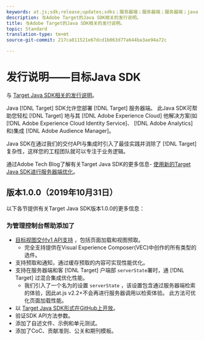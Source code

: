 ```yaml
---
keywords: at.js;sdk;release;updates;sdks；服务器端；服务器端；服务器端；java;java sdk
description: 与Adobe Target的Java SDK相关的发行说明。
title: 与Adobe Target的Java SDK相关的发行说明。
topic: Standard
translation-type: tm+mt
source-git-commit: 217ca811521e67dcd1b063d77a644ba3ae94a72c

---
```



# 发行说明——目标Java SDK

与 [Target Java SDK相关的发行说明](https://github.com/adobe/target-java-sdk)。

Java [!DNL Target] SDK允许您部署 [!DNL Target] 服务器端。 此Java SDK可帮助您轻松 [!DNL Target] 地与其 [!DNL Adobe Experience Cloud] 他解决方案(如 [!DNL Adobe Experience Cloud Identity Service]、 [!DNL Adobe Analytics]和)集成 [!DNL Adobe Audience Manager]。

Java SDK在通过我们的交付API与集成时引入了最佳实践并消除了 [!DNL Target] 复杂性，这样您的工程团队就可以专注于业务逻辑。

通过Adobe Tech Blog了解有关Target Java SDK的更多信息- [使用新的Target Java SDK进行服务器端优化](https://medium.com/adobetech/server-side-optimization-with-the-new-target-java-sdk-421dc418a3f2)。

## 版本1.0.0（2019年10月31日）

以下各节提供有关Target Java SDK版本1.0.0的更多信息：

### 为管理控制台帮助添加了

* [目标视图交付v1 API支持](https://developers.adobetarget.com/api/delivery-api/) ，包括页面加载和视图预取。
   * 完全支持提供在Visual Experience Composer(VEC)中创作的所有类型的选件。
* 支持预取和通知，通过缓存预取的内容可实现性能优化。
* 支持在服务器端和客 [!DNL Target] 户端部 `serverState`署时，通 [!DNL Target] 过混合集成优化性能。
   * 我们引入了一个名为的设置 `serverState` ，该设置包含通过服务器端检索的体验，因此at.js v2.2+不会再进行服务器调用以检索体验。 此方法可优化页面加载性能。
* 以 [Target Java SDK形式在GitHub上开放](https://github.com/adobe/target-java-sdk)。
* 验证SDK API方法参数。
* 添加了自述文件、示例和单元测试。
* 添加了CoC、贡献准则、公关和期刊模板。

